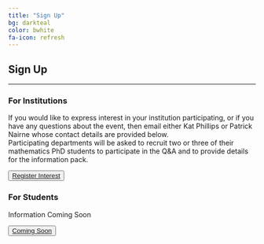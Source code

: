 ```yaml
---
title: "Sign Up"
bg: darkteal
color: bwhite
fa-icon: refresh
---
```



<div class="container">
    <div class="row">
        <div class="col-lg-12 text-center">
            <h2 class="section-heading">Sign Up </h2>
            <hr class="primary">
        </div>
    </div>
</div>
<div class="container">
    <div class="row">
        <div class="col-lg-2 col-md-2 text-center">
            <div class="service-box">
                <i class="fa fa-4x  fa-heart bounceIn text-primary"></i>
                <h3>For Institutions</h3>
                <p class="text-muted">If you would like to express interest in your institution participating, or if you have any questions about the event, then email either Kat Phillips or Patrick Nairne whose contact details are provided below. <br>
                Participating departments will be asked to recruit two or three of their mathematics PhD students to participate in the Q&A and to provide details for the information pack.</p>
                <button><a href = "404 error">Register Interest </a> </button>
            </div>
        </div>
        <div class="col-lg-2 col-md-2 text-center">
            <div class="service-box">
                <i class="fa fa-4x fa-heart wow bounceIn text-primary" data-wow-delay=".1s"></i>
                <h3>For Students </h3>
                <p class="text-muted">Information Coming Soon </p>
                <button><a href = "404 error">Coming Soon</a> </button>
            </div>
        </div>
    </div>
</div>

